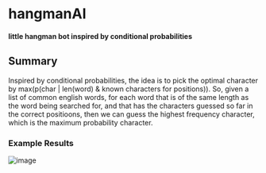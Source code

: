 # hangmanAI
#### little hangman bot inspired by conditional probabilities

## Summary 
Inspired by conditional probabilities, the idea is to pick the optimal character by max(p(char | len(word) & known characters for positions)).
So, given a list of common english words, for each word that is of the same length as the word being searched for, and that has the characters guessed so far in the correct positioons, then we can guess the highest frequency character, which is the maximum probability character.

### Example Results
![image](https://user-images.githubusercontent.com/26100016/113494074-f9653a00-9499-11eb-9960-7a368b53407a.png)
